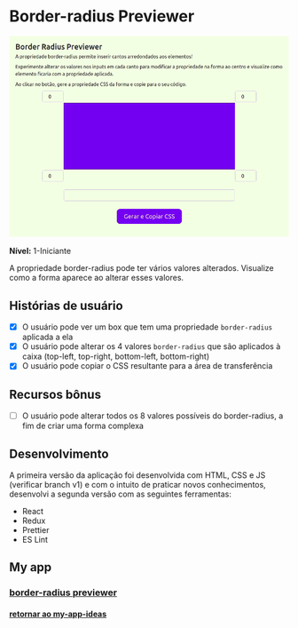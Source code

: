 # Border-radius Previewer

![aplicação pronta](images/border-radius-previewer.gif)

**Nível:** 1-Iniciante

A propriedade border-radius pode ter vários valores alterados. Visualize como a forma aparece ao alterar esses valores.

## Histórias de usuário

-   [X] O usuário pode ver um box que tem uma propriedade `border-radius` aplicada a ela
-   [X] O usuário pode alterar os 4 valores `border-radius` que são aplicados à caixa (top-left, top-right, bottom-left, bottom-right)
-   [X] O usuário pode copiar o CSS resultante para a área de transferência

## Recursos bônus

-   [ ] O usuário pode alterar todos os 8 valores possíveis do border-radius, a fim de criar uma forma complexa

## Desenvolvimento

A primeira versão da aplicação foi desenvolvida com HTML, CSS e JS (verificar branch v1) e com o intuito de praticar novos conhecimentos, desenvolvi a segunda versão com as seguintes ferramentas:
- React
- Redux
- Prettier
- ES Lint

## My app
### [border-radius previewer](https://lucasmartins96.github.io/border-radius-previewer/)


#### [retornar ao my-app-ideas](https://github.com/lucasmartins96/my-app-ideas/tree/main/beginner)

<!-- ## Example projects

-   [9elements Fancy Border Radius](https://9elements.github.io/fancy-border-radius/)
-   [Border Radius](https://border-radius.com/)
-   [CSS Gradient Border](https://codepen.io/thebabydino/pen/zbqPVd)
 -->